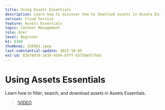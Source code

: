 ```yaml
---
title: Using Assets Essentials
description: Learn how to discover how to download assets in Assets Essentials.
version: Cloud Service
feature: Assets Essentials
topic: Content Management
role: User
level: Beginner
kt: 8380
thumbnai: 335861.jpeg
last-substantial-update: 2022-10-05
exl-id: 83bf8d76-2e36-45d4-bfff-03758e5f7bdc
---
```

# Using Assets Essentials

Learn how to filter, search, and download assets in Assets Essentials.

>[!VIDEO](https://video.tv.adobe.com/v/335861/?quality=12&learn=on)
